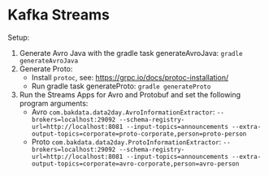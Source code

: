 # Kafka Streams

Setup:

1. Generate Avro Java with the gradle task generateAvroJava: `gradle generateAvroJava`
2. Generate Proto:
    - Install `protoc`, see: https://grpc.io/docs/protoc-installation/
    - Run gradle task generateProto: `gradle generateProto`
3. Run the Streams Apps for Avro and Protobuf and set the following program arguments:
    - Avro `com.bakdata.data2day.AvroInformationExtractor`: `--brokers=localhost:29092 --schema-registry-url=http://localhost:8081 --input-topics=announcements --extra-output-topics=corporate=proto-corporate,person=proto-person`
    - Proto `com.bakdata.data2day.ProtoInformationExtractor`: `--brokers=localhost:29092 --schema-registry-url=http://localhost:8081 --input-topics=announcements --extra-output-topics=corporate=avro-corporate,person=avro-person`
